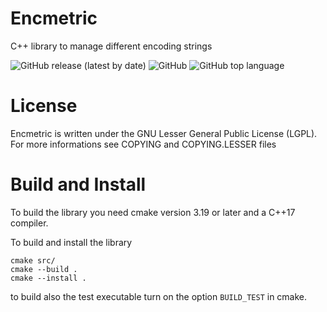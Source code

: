 # Encmetric
C++ library to manage different encoding strings

![GitHub release (latest by date)](https://img.shields.io/github/v/release/Loara/Encmetric?color=brightgreen)
![GitHub](https://img.shields.io/github/license/Loara/Encmetric?color=blue&label=License&style=plastic)
![GitHub top language](https://img.shields.io/github/languages/top/Loara/Encmetric?color=blue)

# License
Encmetric is written under the GNU Lesser General Public License (LGPL). For more informations see COPYING and COPYING.LESSER files

# Build and Install
To build the library you need cmake version 3.19 or later and a C++17 compiler.

To build and install the library

    cmake src/
    cmake --build .
    cmake --install .

to build also the test executable turn on the option ```BUILD_TEST``` in cmake.
